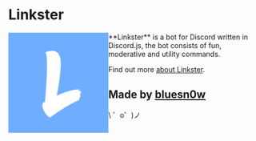 Linkster
=================
<img src="linkster.png" width="200" align="left"> 
**Linkster** is a bot for Discord written in Discord.js, the bot consists of fun, moderative and utility commands.

Find out more [about Linkster](https://discord.gg/kydyETz).

Made by [bluesn0w](https://twitter.com/bsn0w_)
-------------------

\ ゜o゜)ノ

